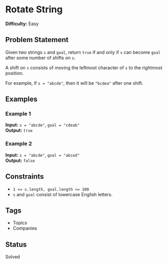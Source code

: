 # Rotate String

**Difficulty:** Easy

## Problem Statement

Given two strings `s` and `goal`, return `true` if and only if `s` can become `goal` after some number of shifts on `s`.

A shift on `s` consists of moving the leftmost character of `s` to the rightmost position.

For example, if `s = "abcde"`, then it will be `"bcdea"` after one shift.

## Examples

### Example 1

**Input:** `s = "abcde"`, `goal = "cdeab"`  
**Output:** `true`

### Example 2

**Input:** `s = "abcde"`, `goal = "abced"`  
**Output:** `false`

## Constraints

- `1 <= s.length, goal.length <= 100`
- `s` and `goal` consist of lowercase English letters.

## Tags

- Topics
- Companies

## Status

Solved
